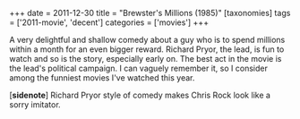 +++
date = 2011-12-30
title = "Brewster's Millions (1985)"
[taxonomies]
tags = ['2011-movie', 'decent']
categories = ['movies']
+++

A very delightful and shallow comedy about a guy who is to spend
millions within a month for an even bigger reward. Richard Pryor, the
lead, is fun to watch and so is the story, especially early on. The best
act in the movie is the lead's political campaign. I can vaguely
remember it, so I consider among the funniest movies I've watched this
year.

[**sidenote**] Richard Pryor style of comedy makes Chris Rock look
like a sorry imitator.
